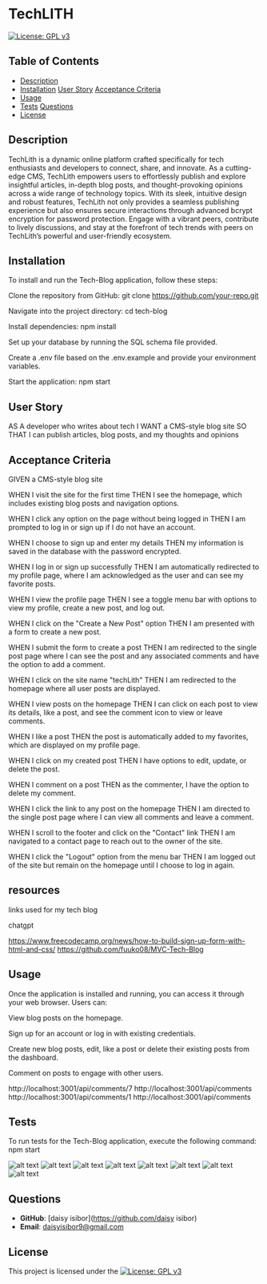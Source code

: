 # TechLITH

[![License: GPL v3](https://img.shields.io/badge/License-GPLv3-purple.svg)](https://www.gnu.org/licenses/gpl-3.0)


## Table of Contents
- [Description](#description)
- [Installation](#Installation)
  [User Story](#user-story)
  [Acceptance Criteria](#acceptance-criteria)
- [Usage](#Usage)
- [Tests](#Tests)
  [Questions](#questions)
- [License](#license)

## Description

TechLith is a dynamic online platform crafted specifically for tech enthusiasts and developers to connect, share, and innovate. As a cutting-edge CMS, TechLith empowers users to effortlessly publish and explore insightful articles, in-depth blog posts, and thought-provoking opinions across a wide range of technology topics. With its sleek, intuitive design and robust features, TechLith not only provides a seamless publishing experience but also ensures secure interactions through advanced bcrypt encryption for password protection. Engage with a vibrant peers, contribute to lively discussions, and stay at the forefront of tech trends with peers on TechLith’s powerful and user-friendly ecosystem.


## Installation

To install and run the Tech-Blog application, follow these steps:

Clone the repository from GitHub: git clone https://github.com/your-repo.git

Navigate into the project directory: cd tech-blog

Install dependencies: npm install

Set up your database by running the SQL schema file provided.

Create a .env file based on the .env.example and provide your environment variables.

Start the application: npm start

## User Story


AS A developer who writes about tech
I WANT a CMS-style blog site
SO THAT I can publish articles, blog posts, and my thoughts and opinions


## Acceptance Criteria

GIVEN a CMS-style blog site

WHEN I visit the site for the first time
THEN I see the homepage, which includes existing blog posts and navigation options.

WHEN I click any option on the page without being logged in
THEN I am prompted to log in or sign up if I do not have an account.

WHEN I choose to sign up and enter my details
THEN my information is saved in the database with the password encrypted.

WHEN I log in or sign up successfully
THEN I am automatically redirected to my profile page, where I am acknowledged as the user and can see my favorite posts.

WHEN I view the profile page
THEN I see a toggle menu bar with options to view my profile, create a new post, and log out.

WHEN I click on the "Create a New Post" option
THEN I am presented with a form to create a new post.

WHEN I submit the form to create a post
THEN I am redirected to the single post page where I can see the post and any associated comments and have the option to add a comment.

WHEN I click on the site name "techLith"
THEN I am redirected to the homepage where all user posts are displayed.

WHEN I view posts on the homepage
THEN I can click on each post to view its details, like a post, and see the comment icon to view or leave comments.

WHEN I like a post
THEN the post is automatically added to my favorites, which are displayed on my profile page.

WHEN I click on my created post
THEN I have options to edit, update, or delete the post.

WHEN I comment on a post
THEN as the commenter, I have the option to delete my comment.

WHEN I click the link to any post on the homepage
THEN I am directed to the single post page where I can view all comments and leave a comment.

WHEN I scroll to the footer and click on the "Contact" link
THEN I am navigated to a contact page to reach out to the owner of the site.

WHEN I click the "Logout" option from the menu bar
THEN I am logged out of the site but remain on the homepage until I choose to log in again.


## resources 
 links used for my tech blog 

 chatgpt

https://www.freecodecamp.org/news/how-to-build-sign-up-form-with-html-and-css/
https://github.com/fuuko08/MVC-Tech-Blog


## Usage
Once the application is installed and running, you can access it through your web browser. Users can:

View blog posts on the homepage.

Sign up for an account or log in with existing credentials.

Create new blog posts, edit, like a post or delete their existing posts from the dashboard.

Comment on posts to engage with other users.

http://localhost:3001/api/comments/7 
http://localhost:3001/api/comments
http://localhost:3001/api/comments/1
http://localhost:3001/api/comments


## Tests
To run tests for the Tech-Blog application, execute the following command:
npm start

![alt text](public/images/Login-page.png)
![alt text](public/images/Sign-up.png)
![alt text](public/images/HomePage.png)
![alt text](public/images/Menu.png)
![alt text](public/images/Profile-Page.png)
![alt text](public/images/New-post.png)
![alt text](public/images/Comment-Page.png)
![alt text](public/images/Contact-me.png)

## Questions

- **GitHub**: [daisy isibor](https://github.com/daisy isibor)
- **Email**: daisyisibor9@gmail.com


## License
This project is licensed under the [![License: GPL v3](https://img.shields.io/badge/License-GPLv3-purple.svg)](https://www.gnu.org/licenses/gpl-3.0)


